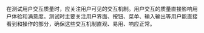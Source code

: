 在测试用户交互质量时，应关注用户可见的交互机制。用户交互的质量直接影响用户体验和满意度。测试时主要关注用户界面、按钮、菜单、输入输出等用户能直接看到和操作的部分，确保这些交互机制直观、易用、响应正常。